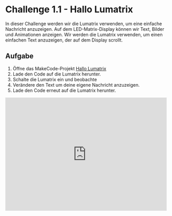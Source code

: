 
# Challenge 1.1 - Hallo Lumatrix

In dieser Challenge werden wir die Lumatrix verwenden, um eine einfache Nachricht anzuzeigen. Auf dem LED-Matrix-Display können wir Text, Bilder und Animationen anzeigen. Wir werden die Lumatrix verwenden, um einen einfachen Text anzuzeigen, der auf dem Display scrollt.

## Aufgabe
1. Öffne das MakeCode-Projekt [Hallo Lumatrix](https://makecode.microbit.org/S50633-95752-57331-95403)
2. Lade den Code auf die Lumatrix herunter.
3. Schalte die Lumatrix ein und beobachte
4. Verändere den Text um deine eigene Nachricht anzuzeigen.
5. Lade den Code erneut auf die Lumatrix herunter.

<div style="position:relative;height:0;padding-bottom:70%;overflow:hidden;"><iframe style="position:absolute;top:0;left:0;width:100%;height:100%;" src="https://makecode.microbit.org/#pub:S50633-95752-57331-95403" frameborder="0" sandbox="allow-popups allow-forms allow-scripts allow-same-origin"></iframe></div>


<script src="../assets/js/gh-pages-embed.js"></script><script>makeCodeRender("https://makecode.microbit.org/", "ines-hpmm/pxt-luma-matrix");</script>